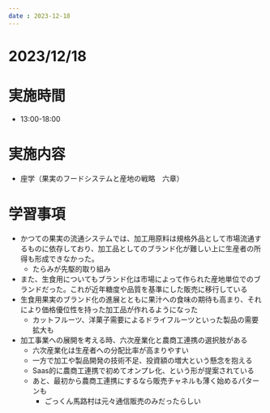 ```yaml
---
date : 2023-12-18
---
```


# 2023/12/18

# 実施時間
- 13:00-18:00

# 実施内容
- 座学（果実のフードシステムと産地の戦略　六章）

# 学習事項
- かつての果実の流通システムでは、加工用原料は規格外品として市場流通するものに依存しており、加工品としてのブランド化が難しい上に生産者の所得も形成できなかった。
    - たらみが先駆的取り組み
- また、生食用についてもブランド化は市場によって作られた産地単位でのブランドだった。これが近年糖度や品質を基準にした販売に移行している
- 生食用果実のブランド化の進展とともに果汁への食味の期待も高まり、それにより価格優位性を持った加工品が作れるようになった
    - カットフルーツ、洋菓子需要によるドライフルーツといった製品の需要拡大も
- 加工事業への展開を考える時、六次産業化と農商工連携の選択肢がある
    - 六次産業化は生産者への分配比率が高まりやすい
    - 一方で加工や製品開発の技術不足、投資額の増大という懸念を抱える
    - Saas的に農商工連携で初めてオンプレ化、という形が提案されている
    - あと、最初から農商工連携にするなら販売チャネルも薄く始めるパターンも
        - ごっくん馬路村は元々通信販売のみだったらしい
